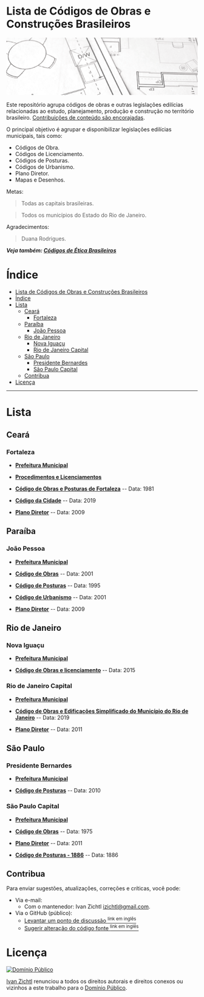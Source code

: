# Lista de Códigos de Obras e Construções Brasileiros

[![Lista de Códigos de Ética Usados no Brasil](img/codigo-de-obras-brasil.png)](https://www.caubr.gov.br/)


Este repositório agrupa códigos de obras e outras legislações edilícias relacionadas ao estudo, planejamento, produção e construção no território brasileiro.
[Contribuições de conteúdo são encorajadas](#contribua).

O principal objetivo é agrupar e disponibilizar legislações edilícias municipais, tais como: 
 - Códigos de Obra.
 - Códigos de Licenciamento.
 - Códigos de Posturas.
 - Códigos de Urbanismo.
 - Plano Diretor.
 - Mapas e Desenhos.

Metas: 
  > Todas as capitais brasileiras.

  >Todos os municípios do Estado do Rio de Janeiro. 

Agradecimentos: 
>Duana Rodrigues.

**_Veja também:
[Códigos de Ética Brasileiros](https://github.com/fititnt/codigo-de-etica-brasil)_**

# Índice

<!-- TOC depthFrom:2 depthTo:3 -->
- [Lista de Códigos de Obras e Construções Brasileiros](#lista-de-códigos-de-obras-e-construções-brasileiros)
- [Índice](#índice)
- [Lista](#lista)
  - [Ceará](#ceará)
    - [Fortaleza](#fortaleza)
  - [Paraíba](#paraíba)
    - [João Pessoa](#joão-pessoa)
  - [Rio de Janeiro](#rio-de-janeiro)
    - [Nova Iguaçu](#nova-iguaçu)
    - [Rio de Janeiro Capital](#rio-de-janeiro-capital)
  - [São Paulo](#são-paulo)
    - [Presidente Bernardes](#presidente-bernardes)
    - [São Paulo Capital](#são-paulo-capital)
  - [Contribua](#contribua)
- [Licença](#licença)


<!-- /TOC -->


---

# Lista


## Ceará

### Fortaleza
- **[Prefeitura Municipal](https://www.fortaleza.ce.gov.br/)**

- **[Procedimentos e Licenciamentos](https://portal.seuma.fortaleza.ce.gov.br/fortalezaonline/portal/)**
>
- **[Código de Obras e Posturas de Fortaleza](https://github.com/izichtl/codigo-de-obras-do-brasil/blob/master/pdf/ce_fortaleza_obras_posturas.pdf)**
-- Data: 1981
>
- **[Código da Cidade](https://urbanismoemeioambiente.fortaleza.ce.gov.br/images/urbanismo-e-meio-ambiente/infocidade/codigo-da-cidade/lei_complementar_n_286_de_06_de_janeiro_de_2020.pdf)**
-- Data: 2019
>
- **[Plano Diretor](https://legislacao.pgm.fortaleza.ce.gov.br/index.php/Plano_Diretor)**
-- Data: 2009
>
 

## Paraíba

### João Pessoa
- **[Prefeitura Municipal](https://www.joaopessoa.pb.gov.br/)**
>
- **[Código de Obras](http://antigo.joaopessoa.pb.gov.br/portal/wp-content/uploads/2012/03/codobras.pdf)**
-- Data: 2001
>
- **[Código de Posturas](https://www.joaopessoa.pb.gov.br/wp-content/uploads/2020/07/C_digo-de-Posturas-do-Munic_pio-de-JP.pdf)**
-- Data: 1995
>
- **[Código de Urbanismo](http://www.planmob.joaopessoa.pb.gov.br/wp-content/uploads/2017/06/C%C3%B3digo-de-Urbanismo.pdf)**
-- Data: 2001
>
- **[Plano Diretor](http://antigo.joaopessoa.pb.gov.br/portal/wp-content/uploads/2012/04/PD-2009-versao-SEMANaRIO.pdf)**
-- Data: 2009
>


## Rio de Janeiro

### Nova Iguaçu

- **[Prefeitura Municipal](https://www.novaiguacu.rj.gov.br/)**
>
- **[Código de Obras e licenciamento](http://www.cmni.rj.gov.br/site/legislacao-municipal/leis-complementares/2015/lei-complementar-049-2015.pdf)**
-- Data: 2015
>
### Rio de Janeiro Capital

- **[Prefeitura Municipal](https://prefeitura.rio/)**
>
- **[Código de Obras e Edificações Simplificado do Município do Rio de Janeiro](https://github.com/izichtl/codigo-de-obras-do-brasil/blob/master/pdf/rj_rj_obras_edificacoes.pdf)**
-- Data: 2019
>
- **[Plano Diretor](https://www.prefeitura.sp.gov.br/cidade/secretarias/upload/desenvolvimento_urbano/apresentacao.pdf)**
-- Data: 2011
>



## São Paulo
### Presidente Bernardes

- **[Prefeitura Municipal](http://www.presidentebernardes.sp.gov.br/)**
>
- **[Código de Posturas](http://presidentebernardes.sp.gov.br/wa_files/codigo_de_posturas.pdf)**
-- Data: 2010
>



### São Paulo Capital

- **[Prefeitura Municipal](http://www.capital.sp.gov.br/)**
>
- **[Código de Obras](https://www.prefeitura.sp.gov.br/cidade/secretarias/subprefeituras/upload/pinheiros/arquivos/COE_1253646799.pdf)**
-- Data: 1975
>
- **[Plano Diretor](https://gestaourbana.prefeitura.sp.gov.br/arquivos/PDE-Suplemento-DOC/PDE_SUPLEMENTO-DOC.pdf)**
-- Data: 2011
>
- **[Código de Posturas - 1886](https://upload.wikimedia.org/wikipedia/commons/e/ec/C%C3%B3digo_de_Posturas_do_Munic%C3%ADpio_de_S%C3%A3o_Paulo.pdf)**
-- Data: 1886
>






## Contribua
Para enviar sugestões, atualizações, correções e críticas, você pode:

- Via e-mail:
  - Com o mantenedor: Ivan Zichtl <izichtl@gmail.com>.
- Via o GitHub (público):
  - [Levantar um ponto de discussão <sup>link em inglês</sup>](https://help.github.com/articles/creating-an-issue/)
  - [Sugerir alteração do código fonte <sup>link em inglês</sup>](https://help.github.com/articles/about-pull-requests/)

# Licença

[![Domínio Público](https://i.creativecommons.org/p/zero/1.0/88x31.png)](UNLICENSE)

[Ivan Zichtl](https://github.com/izichtl)
renunciou a todos os direitos autorais e direitos conexos ou vizinhos a este
trabalho para o [Domínio Público](UNLICENSE).